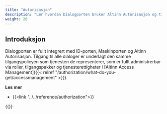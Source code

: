 ```yaml
---
title: "Autorisasjon"
description: "Lær hvordan Dialogporten bruker Altinn Autorisasjon og tilbyr sine egne autorisasjonsmekanismer"
weight: 20
---
```


## Introduksjon

Dialogporten er fullt integrert med ID-porten, Maskinporten og Altinn Autorisasjon. Tilgang til alle dialoger er underlagt den samme tilgangspolicyen som tjenesten de representerer, som er fullt administrerbar via roller, tilgangspakker og tjenesterettigheter i [Altinn Access Management]({{< relref "/authorization/what-do-you-get/accessmanagement" >}}).

**Les mer**

- {{<link "../../reference/authorization">}}

{{<children />}}
